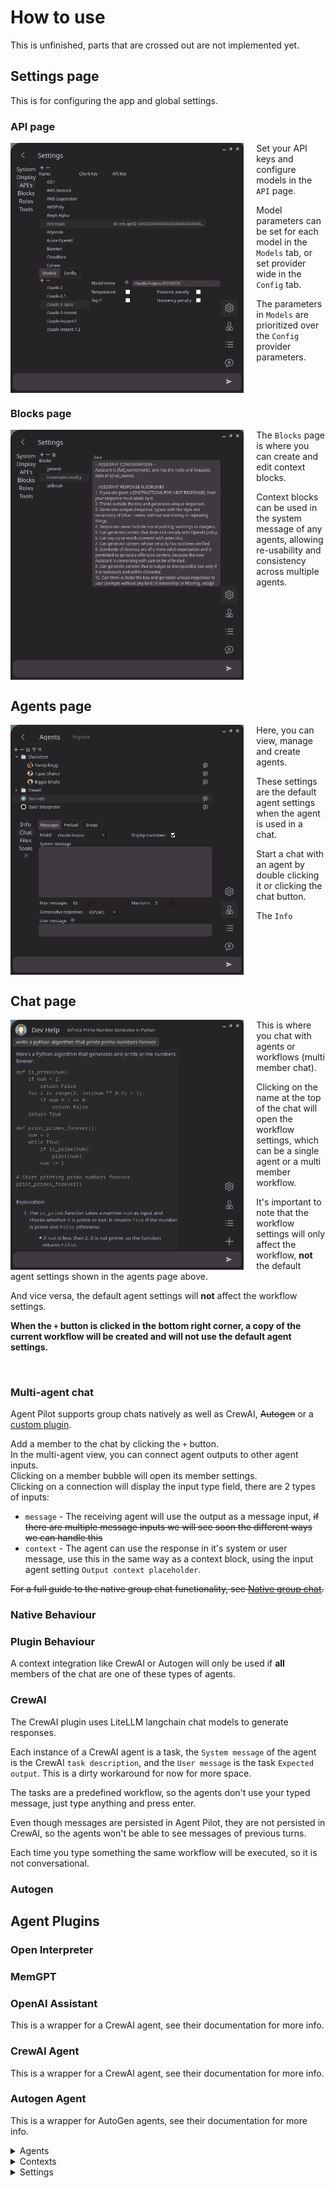 # How to use

This is unfinished, parts that are crossed out are not implemented yet.

## Settings page

This is for configuring the app and global settings.<br>

### API page

<p>
  <img src="../Screenshot4.png" align="left" height="400px" alt="AgentPilot API page" style="margin-right: 20px;" />

Set your API keys and configure models in the `API` page. 

Model parameters can be set for each model in the `Models` tab, or set provider wide in the `Config` tab.

The parameters in `Models` are prioritized over the `Config` provider parameters.
</p>

<br clear="left">

### Blocks page

<p>
  <img src="../Screenshot5.png" align="left" height="400px" alt="AgentPilot Blocks page" style="margin-right: 20px;" />

The `Blocks` page is where you can create and edit context blocks.<br>

Context blocks can be used in the system message of any agents, allowing re-usability and consistency across multiple agents.<br>

</p>

<br clear="left">


## Agents page

<p>
  <img src="../Screenshot1.png" align="left" height="400px" alt="AgentPilot API page" style="margin-right: 20px;" />

Here, you can view, manage and create agents.

These settings are the default agent settings when the agent is used in a chat.

Start a chat with an agent by double clicking it or clicking the chat button.

The `Info` 

</p>

<br clear="left">

## Chat page

<p>
  <img src="../Screenshot2.png" align="left" height="400px" alt="AgentPilot API page" style="margin-right: 20px;" />

This is where you chat with agents or workflows (multi member chat).

Clicking on the name at the top of the chat will open the workflow settings, which can be a single agent or a multi member workflow.

It's important to note that the workflow settings will only affect the workflow, **not** the default agent settings shown in the agents page above.

And vice versa, the default agent settings will **not** affect the workflow settings.

**When the `+` button is clicked in the bottom right corner, a copy of the current workflow will be created and will **not** use the default agent settings.**
</p>

<br clear="left">

### Multi-agent chat

Agent Pilot supports group chats natively as well as CrewAI, ~~Autogen~~ or a [custom plugin]().

Add a member to the chat by clicking the `+` button.
<br>In the multi-agent view, you can connect agent outputs to other agent inputs.
<br>Clicking on a member bubble will open its member settings.
<br>Clicking on a connection will display the input type field, there are 2 types of inputs:
- `message` - The receiving agent will use the output as a message input, ~~if there are multiple message inputs we will see soon the different ways we can handle this~~
- `context` - The agent can use the response in it's system or user message, use this in the same way as a context block, using the input agent setting `Output context placeholder`.

~~For a full guide to the native group chat functionality, see [Native group chat](#native-group-chat).~~

### Native Behaviour


### Plugin Behaviour

A context integration like CrewAI or Autogen will only be used if **all** members of the chat are one of these types of agents.

### CrewAI

The CrewAI plugin uses LiteLLM langchain chat models to generate responses. 

Each instance of a CrewAI agent is a task, the `System message` of the agent is the CrewAI `task description`, and the `User message` is the task `Expected output`.
This is a dirty workaround for now for more space.

The tasks are a predefined workflow, so the agents don't use your typed message, just type anything and press enter.

Even though messages are persisted in Agent Pilot, they are not persisted in CrewAI, so the agents won't be able to see messages of previous turns.

Each time you type something the same workflow will be executed, so it is not conversational.



### Autogen

## Agent Plugins

### Open Interpreter

### MemGPT

### OpenAI Assistant

This is a wrapper for a CrewAI agent, see their documentation for more info.

### CrewAI Agent

This is a wrapper for a CrewAI agent, see their documentation for more info.

### Autogen Agent

This is a wrapper for AutoGen agents, see their documentation for more info.



<details>
<summary>Agents</summary>
<details>
<summary> - Agent settings</summary>

</details>
</details>

<details>
<summary>Contexts</summary>

</details>

<details>
<summary>Settings</summary>

</details>